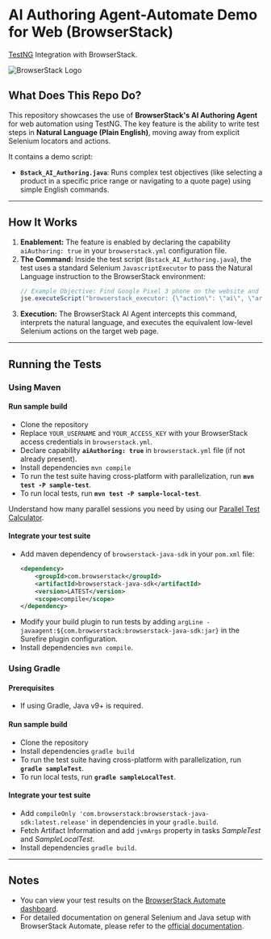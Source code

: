 # AI Authoring Agent-Automate Demo for Web (BrowserStack)

[TestNG](http://testng.org) Integration with BrowserStack.

![BrowserStack Logo](https://d98b8t1nnulk5.cloudfront.net/production/images/layout/logo-header.png?1469004780)

## What Does This Repo Do?

This repository showcases the use of **BrowserStack's AI Authoring Agent** for web automation using TestNG. The key feature is the ability to write test steps in **Natural Language (Plain English)**, moving away from explicit Selenium locators and actions.

It contains a demo script:
* **`Bstack_AI_Authoring.java`**: Runs complex test objectives (like selecting a product in a specific price range or navigating to a quote page) using simple English commands.

---

## How It Works

1.  **Enablement:** The feature is enabled by declaring the capability `aiAuthoring: true` in your `browserstack.yml` configuration file.
2.  **The Command:** Inside the test script (`Bstack_AI_Authoring.java`), the test uses a standard Selenium `JavascriptExecutor` to pass the Natural Language instruction to the BrowserStack environment:
    ```java
    // Example Objective: Find Google Pixel 3 phone on the website and add 5 of them to the cart
    jse.executeScript("browserstack_executor: {\"action\": \"ai\", \"arguments\": [\" Click on the Google button and Add 5 Pixel 3 phones to cart\"]}");
    ```
3.  **Execution:** The BrowserStack AI Agent intercepts this command, interprets the natural language, and executes the equivalent low-level Selenium actions on the target web page.

---

## Running the Tests

### Using Maven

#### Run sample build

-   Clone the repository
-   Replace `YOUR_USERNAME` and `YOUR_ACCESS_KEY` with your BrowserStack access credentials in `browserstack.yml`.
-   Declare capability **`aiAuthoring: true`** in `browserstack.yml` file (if not already present).
-   Install dependencies `mvn compile`
-   To run the test suite having cross-platform with parallelization, run **`mvn test -P sample-test`**.
-   To run local tests, run **`mvn test -P sample-local-test`**.

Understand how many parallel sessions you need by using our [Parallel Test Calculator](https://www.browserstack.com/automate/parallel-calculator?ref=github).

#### Integrate your test suite

* Add maven dependency of `browserstack-java-sdk` in your `pom.xml` file:
    ```xml
    <dependency>
        <groupId>com.browserstack</groupId>
        <artifactId>browserstack-java-sdk</artifactId>
        <version>LATEST</version>
        <scope>compile</scope>
    </dependency>
    ```
* Modify your build plugin to run tests by adding `argLine -javaagent:${com.browserstack:browserstack-java-sdk:jar}` in the Surefire plugin configuration.
* Install dependencies `mvn compile`.

### Using Gradle

#### Prerequisites

-   If using Gradle, Java v9+ is required.

#### Run sample build

-   Clone the repository
-   Install dependencies `gradle build`
-   To run the test suite having cross-platform with parallelization, run **`gradle sampleTest`**.
-   To run local tests, run **`gradle sampleLocalTest`**.

#### Integrate your test suite

* Add `compileOnly 'com.browserstack:browserstack-java-sdk:latest.release'` in dependencies in your `gradle.build`.
* Fetch Artifact Information and add `jvmArgs` property in tasks *SampleTest* and *SampleLocalTest*.
* Install dependencies `gradle build`.

---

## Notes

* You can view your test results on the [BrowserStack Automate dashboard](https://www.browserstack.com/automate).
* For detailed documentation on general Selenium and Java setup with BrowserStack Automate, please refer to the [official documentation](https://www.browserstack.com/docs/automate/selenium?fw-lang=java).
